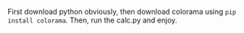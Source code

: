 First download python obviously, then download colorama using `pip install colorama`. Then, run the calc.py and enjoy.
